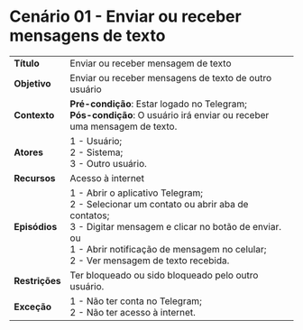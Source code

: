 # Cenário 01 - Enviar ou receber mensagens de texto

|                |                                                                                                                                                                                                                                              |
| -------------- | :------------------------------------------------------------------------------------------------------------------------------------------------------------------------------------------------------------------------------------------- |
| **Título**     | Enviar ou receber mensagem de texto                                                                                                                                                                                                          |
| **Objetivo**   | Enviar ou receber mensagens de texto de outro usuário                                                                                                                                                                                        |
| **Contexto**   | **Pré-condição**: Estar logado no Telegram;<br>**Pós-condição**: O usuário irá enviar ou receber uma mensagem de texto.                                                                                                                      |
| **Atores**     | 1 - Usuário;<br> 2 - Sistema; <br> 3 - Outro usuário.                                                                                                                                                                                        |
| **Recursos**   | Acesso à internet                                                                                                                                                                                                                            |
| **Episódios**  | 1 - Abrir o aplicativo Telegram;<br>2 - Selecionar um contato ou abrir aba de contatos;<br>3 - Digitar mensagem e clicar no botão de enviar.<br> ou <br>1 - Abrir notificação de mensagem no celular;<br>2 - Ver mensagem de texto recebida. |
| **Restrições** | Ter bloqueado ou sido bloqueado pelo outro usuário.                                                                                                                                                                                          |
| **Exceção**    | 1 - Não ter conta no Telegram;<br> 2 - Não ter acesso à internet.                                                                                                                                                                            |
